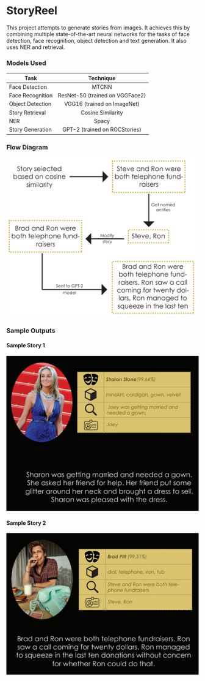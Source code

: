 # StoryReel

This project attempts to generate stories from images. It achieves this by combining multiple state-of-the-art neural networks for the tasks of face detection, face recognition, object detection and text generation. It also uses NER and retrieval.

### Models Used

| Task                | Technique                       |
| ------------------- | :------------------------------:|
| Face Detection      | MTCNN                           |
| Face Recognition    | ResNet-50 (trained on VGGFace2) |
| Object Detection    | VGG16 (trained on ImageNet)     |
| Story Retrieval     | Cosine Similarity               |
| NER                 | Spacy                           |
| Story Generation    | GPT-2 (trained on ROCStories)   |

### Flow Diagram

![Flow Diagram](screens/ExampleFlow.png)

### Sample Outputs

#### Sample Story 1

![Example 1](screens/Example4.png)

#### Sample Story 2

![Example 1](screens/Example2.png)